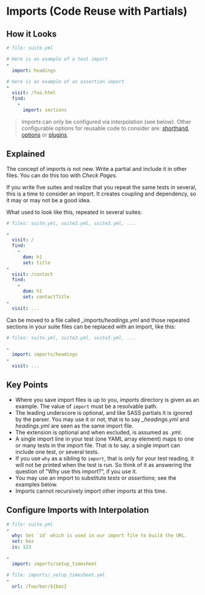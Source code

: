 # Imports (Code Reuse with Partials)

## How it Looks

```yaml
# file: suite.yml

# Here is an example of a test import
-
  import: headings

# Here is an example of an assertion import
-
  visit: /foo.html
  find:
    -
      import: sections
```

> Imports can only be configured via interpolation (see below). Other configurable options for reusable code to consider are: [shorthand](@shorthand), [options](@options) or [plugins](@plugins).

## Explained

The concept of imports is not new. Write a partial and include it in other files. You can do this too with _Check Pages_.

If you write five suites and realize that you repeat the same tests in several, this is a time to consider an import. It creates coupling and dependency, so it may or may not be a good idea.

What used to look like this, repeated in several suites:

```yaml
# files: suite.yml, suite2.yml, suite3.yml, ...

-
  visit: /
  find:
    -
      dom: h1
      set: title
-
  visit: /contact
  find:
    -
      dom: h1
      set: contactTitle
-
  visit: ...
```

Can be moved to a file called _imports/_headings.yml_ and those repeated sections in your suite files can be replaced with an import, like this:

```yaml
# files: suite.yml, suite2.yml, suite3.yml, ...

-
  import: imports/headings
-
  visit: ...
```

## Key Points

* Where you save import files is up to you, _imports_ directory is given as an example. The value of `import` must be a resolvable path.
* The leading underscore is optional, and like SASS partials it is ignored by the parser. You may use it or not, that is to say _\_headings.yml_ and _headings.yml_ are seen as the same import file.
* The extension is optional and when excluded, is assumed as _.yml_.
* A single import line in your test (one YAML array element) maps to one or many tests in the import file. That is to say, a single import can include one test, or several tests.
* If you use `why` as a sibling to `import`, that is only for your test reading, it will not be printed when the test is run. So think of it as answering the question of "Why use this import?", if you use it.
* You may use an import to substitute _tests_ or _assertions_; see the examples below.
* Imports cannot recursively import other imports at this time.

## Configure Imports with Interpolation

```yaml
# file: suite.yml
-
  why: Set `id` which is used in our import file to build the URL.
  set: baz
  is: 123

-
  import: imports/setup_timesheet
```

```yaml
# file: imports/_setup_timesheet.yml
-
  url: /foo/bar/${baz}
```
